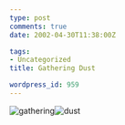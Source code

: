 ```yaml
---
type: post
comments: true
date: 2002-04-30T11:38:00Z

tags:
- Uncategorized
title: Gathering Dust

wordpress_id: 959
---
```


![gathering](images/dust2.jpg)![ dust](images/dust1.jpg)
